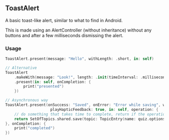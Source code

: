 ## ToastAlert

A basic toast-like alert, similar to what to find in Android.

This is made using an AlertController (without inheritance) without any buttons and after a few milliseconds dismissing the alert.

### Usage

```swift
ToastAlert.present(message: "Hello", withLength: .short, in: self)

// Alternative        
ToastAlert
    .makeWith(message: "Look!", length: .init(timeInterval: .milliseconds(780)))
    .present(in: self, onCompletion: {
        print("presented")
    })

// Asynchronous way
ToastAlert.present(onSuccess: "Saved", onError: "Error while saving", withLength: .short, 
                    playHapticFeedback: true, in: self, operation: {
    // do something that takes time to complete, return if the operation succeeded
    return SetOfTopics.shared.save(topic: TopicEntry(name: quiz.options?.name ?? "", content: quiz))
}, onCompletion: {
    print("completed")
})
```


